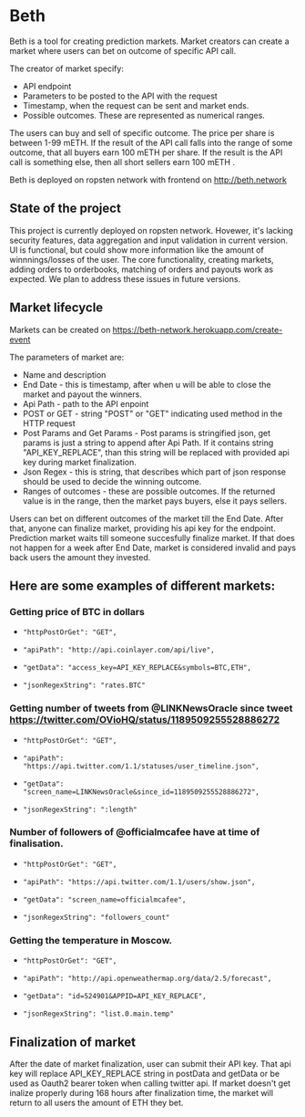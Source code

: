 # Beth 

Beth is a tool for creating prediction markets.
Market creators can create a market where users can bet on outcome of specific API call.

The creator of market specify:
- API endpoint 
- Parameters to be posted to the API with the request
- Timestamp, when the request can be sent and market ends.
- Possible outcomes. These are represented as numerical ranges.

The users can buy and sell of specific outcome. The price per share is between 1-99 mETH.
If the result of the API call falls into the range of some outcome, that all buyers earn 100 mETH per share.
If the result is the API call is something else, then all short sellers earn 100 mETH .

Beth is deployed on ropsten network with frontend on <http://beth.network>

## State of the project

This project is currently deployed on ropsten network.
Hovewer, it's lacking security features, data aggregation and input validation in current version.
UI is functional, but could show more information like the amount of winnnings/losses of the user.
The core functionality, creating markets, adding orders to orderbooks, matching of orders and payouts work as expected.
We plan to address these issues in future versions.

## Market lifecycle

Markets can be created on <https://beth-network.herokuapp.com/create-event>

The parameters of market are:

- Name and description
- End Date - this is timestamp, after when u will be able to close the market and payout the winners.
- Api Path - path to the API enpoint
- POST or GET - string "POST" or "GET" indicating used method in the HTTP request
- Post Params and Get Params - Post params is stringified json, get params is just a string to append after Api Path. If it contains string "API_KEY_REPLACE", than this string will be replaced with provided api key during market finalization.
- Json Regex - this is string, that describes which part of json response should be used to decide the winning outcome.
- Ranges of outcomes - these are possible outcomes. If the returned value is in the range, then the market pays buyers, else it pays sellers.

Users can bet on different outcomes of the market till the End Date.
After that, anyone can finalize market, providing his api key for the endpoint.
Prediction market waits till someone succesfully finalize market.
If that does not happen for a week after End Date, market is considered invalid and pays back users the amount they invested.

## Here are some examples of different markets:

### Getting price of BTC in dollars
-     "httpPostOrGet": "GET",
-     "apiPath": "http://api.coinlayer.com/api/live",
-     "getData": "access_key=API_KEY_REPLACE&symbols=BTC,ETH",
-     "jsonRegexString": "rates.BTC"

### Getting number of tweets from @LINKNewsOracle since tweet https://twitter.com/OVioHQ/status/1189509255528886272

-     "httpPostOrGet": "GET", 
-     "apiPath": "https://api.twitter.com/1.1/statuses/user_timeline.json", 
-     "getData": "screen_name=LINKNewsOracle&since_id=1189509255528886272", 
-     "jsonRegexString": ":length" 

### Number of followers of @officialmcafee have at time of finalisation.

-     "httpPostOrGet": "GET",
-     "apiPath": "https://api.twitter.com/1.1/users/show.json",
-     "getData": "screen_name=officialmcafee",
-     "jsonRegexString": "followers_count"

### Getting the temperature in Moscow.

-     "httpPostOrGet": "GET",
-     "apiPath": "http://api.openweathermap.org/data/2.5/forecast",
-     "getData": "id=524901&APPID=API_KEY_REPLACE",
-     "jsonRegexString": "list.0.main.temp"

## Finalization of market

After the date of market finalization, user can submit their API key. That api key will replace API_KEY_REPLACE
string in postData and getData or be used as Oauth2 bearer token when calling twitter api.
If market doesn't get inalize properly during 168 hours after finalization time, the market will
return to all users the amount of ETH they bet.
